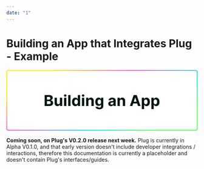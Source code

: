 ```yaml
---
date: "1"
---
```

# Building an App that Integrates Plug - Example

![](imgs/app.png)

**Coming soon, on Plug's V0.2.0 release next week.** Plug is currently in Alpha V0.1.0, and that early version doesn't include developer integrations / interactions, therefore this documentation is currently a placeholder and doesn't contain Plug's interfaces/guides.

